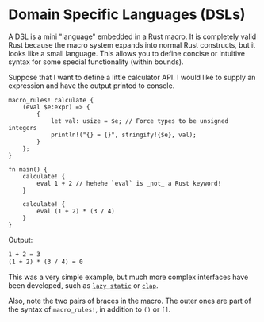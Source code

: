 # Domain Specific Languages (DSLs)

A DSL is a mini "language" embedded in a Rust macro. It is completely valid Rust
because the macro system expands into normal Rust constructs, but it looks like
a small language. This allows you to define concise or intuitive syntax for some
special functionality (within bounds).

Suppose that I want to define a little calculator API. I would like to supply an
expression and have the output printed to console.

```rust,editable
macro_rules! calculate {
    (eval $e:expr) => {
        {
            let val: usize = $e; // Force types to be unsigned integers
            println!("{} = {}", stringify!{$e}, val);
        }
    };
}

fn main() {
    calculate! {
        eval 1 + 2 // hehehe `eval` is _not_ a Rust keyword!
    }

    calculate! {
        eval (1 + 2) * (3 / 4)
    }
}
```

Output:

```txt
1 + 2 = 3
(1 + 2) * (3 / 4) = 0
```

This was a very simple example, but much more complex interfaces have been
developed, such as [`lazy_static`](https://crates.io/crates/lazy_static) or
[`clap`](https://crates.io/crates/clap).

Also, note the two pairs of braces in the macro. The outer ones are part of the
syntax of `macro_rules!`, in addition to `()` or `[]`.
